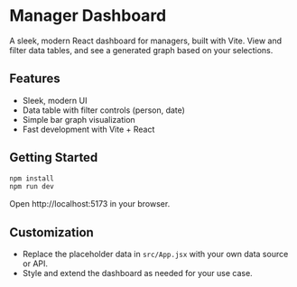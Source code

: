 # Manager Dashboard

A sleek, modern React dashboard for managers, built with Vite. View and filter data tables, and see a generated graph based on your selections.

## Features
- Sleek, modern UI
- Data table with filter controls (person, date)
- Simple bar graph visualization
- Fast development with Vite + React

## Getting Started

```bash
npm install
npm run dev
```

Open http://localhost:5173 in your browser.

## Customization
- Replace the placeholder data in `src/App.jsx` with your own data source or API.
- Style and extend the dashboard as needed for your use case.
